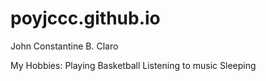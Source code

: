# poyjccc.github.io
John Constantine B. Claro

My Hobbies:
Playing Basketball
Listening to music
Sleeping
